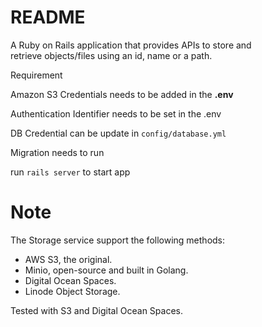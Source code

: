 # README

A Ruby on Rails application that provides APIs to store and  
retrieve objects/files using an id, name or a path.

Requirement

Amazon S3 Credentials needs to be added in the **.env**

Authentication Identifier needs to be set in the .env

DB Credential can be update in `config/database.yml`

Migration needs to run

run `rails server` to start app


# Note

The Storage service support the following methods:
- AWS S3, the original.
- Minio, open-source and built in Golang.
- Digital Ocean Spaces.
- Linode Object Storage.

Tested with S3 and Digital Ocean Spaces.